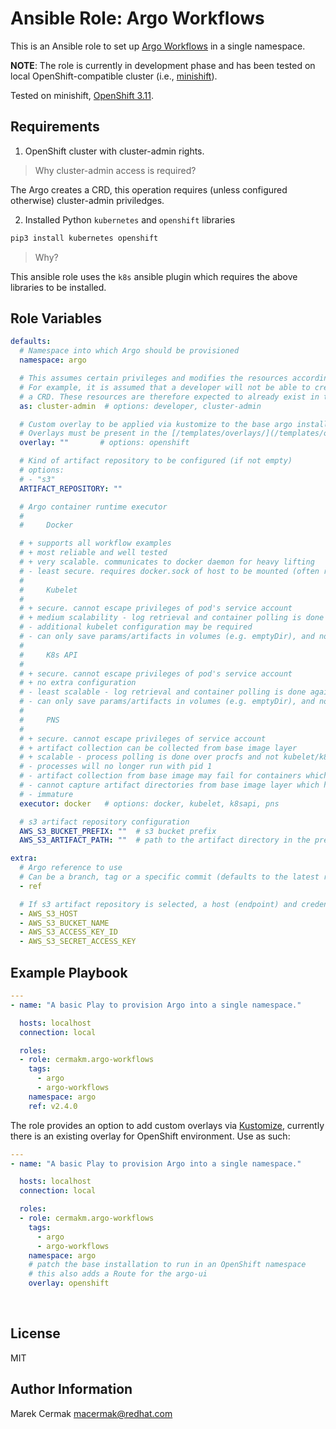 Ansible Role: Argo Workflows
=============================

This is an Ansible role to set up [Argo Workflows](https://argoproj.github.io/argo/) in a single  namespace.

**NOTE**: The role is currently in development phase and has been tested on local OpenShift-compatible cluster (i.e., [minishift](https://www.okd.io/minishift/)).

Tested on minishift, [OpenShift 3.11](https://docs.openshift.com/container-platform/3.11/welcome/index.html). 

Requirements
------------

1) OpenShift cluster with cluster-admin rights.

> Why cluster-admin access is required?

The Argo creates a CRD, this operation requires (unless configured otherwise) cluster-admin priviledges.

2) Installed Python `kubernetes` and `openshift` libraries

```bash
pip3 install kubernetes openshift
```

> Why?

This ansible role uses the `k8s` ansible plugin which requires the above libraries to be installed.


Role Variables
--------------

```yaml
defaults:
  # Namespace into which Argo should be provisioned
  namespace: argo

  # This assumes certain privileges and modifies the resources accordingly
  # For example, it is assumed that a developer will not be able to create
  # a CRD. These resources are therefore expected to already exist in the cluster.
  as: cluster-admin  # options: developer, cluster-admin

  # Custom overlay to be applied via kustomize to the base argo installation.
  # Overlays must be present in the [/templates/overlays/](/templates/overlays/) folder and must contain a valid `kustomization.yaml`
  overlay: ""       # options: openshift

  # Kind of artifact repository to be configured (if not empty)
  # options:
  # - "s3"
  ARTIFACT_REPOSITORY: ""

  # Argo container runtime executor
  #
  #     Docker

  # + supports all workflow examples
  # + most reliable and well tested
  # + very scalable. communicates to docker daemon for heavy lifting
  # - least secure. requires docker.sock of host to be mounted (often rejected by OPA)
  # 
  #     Kubelet
  # 
  # + secure. cannot escape privileges of pod's service account
  # + medium scalability - log retrieval and container polling is done against kubelet
  # - additional kubelet configuration may be required
  # - can only save params/artifacts in volumes (e.g. emptyDir), and not the base image layer (e.g. /tmp)
  # 
  #     K8s API
  # 
  # + secure. cannot escape privileges of pod's service account
  # + no extra configuration
  # - least scalable - log retrieval and container polling is done against k8s API server
  # - can only save params/artifacts in volumes (e.g. emptyDir), and not the base image layer (e.g. /tmp)
  # 
  #     PNS
  # 
  # + secure. cannot escape privileges of service account
  # + artifact collection can be collected from base image layer
  # + scalable - process polling is done over procfs and not kubelet/k8s API
  # - processes will no longer run with pid 1
  # - artifact collection from base image may fail for containers which complete too fast
  # - cannot capture artifact directories from base image layer which has a volume mounted under it
  # - immature
  executor: docker   # options: docker, kubelet, k8sapi, pns

  # s3 artifact repository configuration
  AWS_S3_BUCKET_PREFIX: ""  # s3 bucket prefix
  AWS_S3_ARTIFACT_PATH: ""  # path to the artifact directory in the prefix
```

```yaml
extra:
  # Argo reference to use
  # Can be a branch, tag or a specific commit (defaults to the latest release)
  - ref 

  # If s3 artifact repository is selected, a host (endpoint) and credentials are  required
  - AWS_S3_HOST
  - AWS_S3_BUCKET_NAME
  - AWS_S3_ACCESS_KEY_ID
  - AWS_S3_SECRET_ACCESS_KEY
```

Example Playbook
----------------

```yaml
---
- name: "A basic Play to provision Argo into a single namespace."

  hosts: localhost
  connection: local

  roles:
  - role: cermakm.argo-workflows
    tags:
      - argo
      - argo-workflows
    namespace: argo
    ref: v2.4.0
```

The role provides an option to add custom overlays via [Kustomize](https://kustomize.io/), currently there is an existing overlay for OpenShift environment. Use as such:

```yaml
---
- name: "A basic Play to provision Argo into a single namespace."

  hosts: localhost
  connection: local

  roles:
  - role: cermakm.argo-workflows
    tags:
      - argo
      - argo-workflows
    namespace: argo
    # patch the base installation to run in an OpenShift namespace
    # this also adds a Route for the argo-ui
    overlay: openshift
```

<br>

License
-------

MIT

Author Information
------------------

Marek Cermak <macermak@redhat.com>